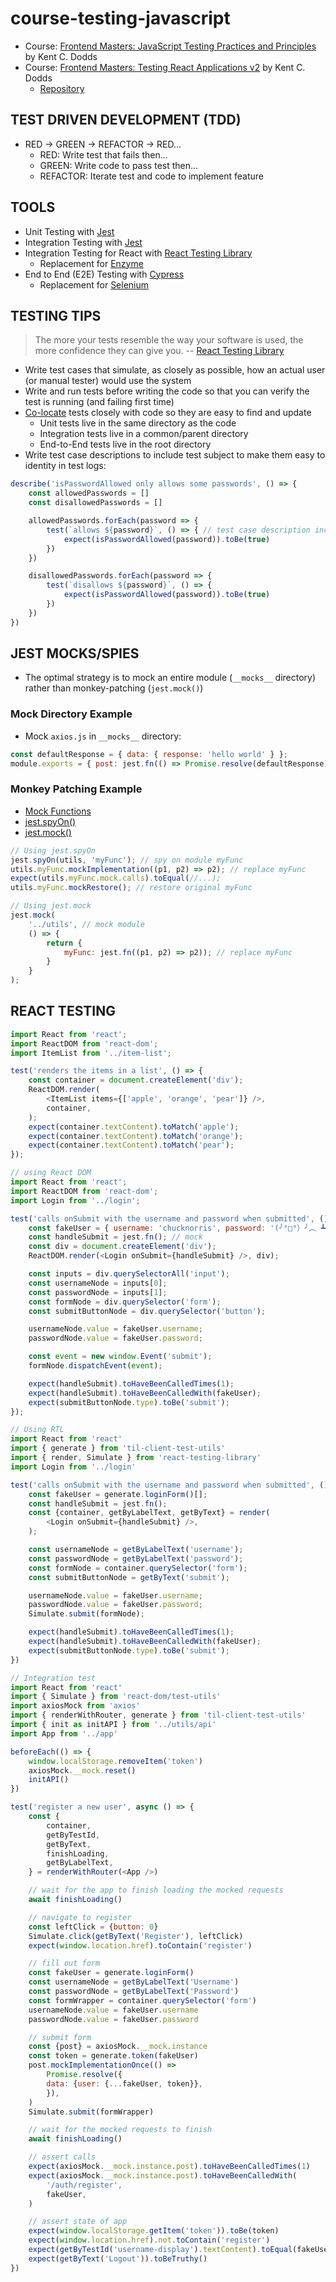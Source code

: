 # course-testing-javascript
* Course: [Frontend Masters: JavaScript Testing Practices and Principles](https://frontendmasters.com/courses/testing-practices-principle) by Kent C. Dodds
* Course: [Frontend Masters: Testing React Applications v2](https://frontendmasters.com/courses/testing-react) by Kent C. Dodds
  * [Repository](https://github.com/kentcdodds/testing-workshop)

## TEST DRIVEN DEVELOPMENT (TDD)
* RED -> GREEN -> REFACTOR -> RED...
    * RED: Write test that fails then...
    * GREEN: Write code to pass test then...
    * REFACTOR: Iterate test and code to implement feature

## TOOLS
* Unit Testing with [Jest](https://jestjs.io)
* Integration Testing with [Jest](https://jestjs.io)
* Integration Testing for React with [React Testing Library](https://testing-library.com/react)
    * Replacement for [Enzyme](https://enzymejs.github.io/enzyme)
* End to End (E2E) Testing with [Cypress](https://www.cypress.io)
    * Replacement for [Selenium](https://www.selenium.dev)

## TESTING TIPS
> The more your tests resemble the way your software is used, the more confidence they can give you. -- [React Testing Library](https://testing-library.com)
* Write test cases that simulate, as closely as possible, how an actual user (or manual tester) would use the system
* Write and run tests before writing the code so that you can verify the test is running (and failing first time)
* [Co-locate](https://kentcdodds.com/blog/colocation) tests closely with code so they are easy to find and update
    * Unit tests live in the same directory as the code
    * Integration tests live in a common/parent directory
    * End-to-End tests live in the root directory
* Write test case descriptions to include test subject to make them easy to identity in test logs:

```javascript
describe('isPasswordAllowed only allows some passwords', () => {
    const allowedPasswords = []
    const disallowedPasswords = []

    allowedPasswords.forEach(password => {
        test(`allows ${password}`, () => { // test case description includes test subject (password)
            expect(isPasswordAllowed(password)).toBe(true)
        })
    })

    disallowedPasswords.forEach(password => {
        test(`disallows ${password}`, () => {
            expect(isPasswordAllowed(password)).toBe(true)
        })
    })
})
```

## JEST MOCKS/SPIES
* The optimal strategy is to mock an entire module (`__mocks__` directory) rather than monkey-patching (`jest.mock()`)

### Mock Directory Example
* Mock `axios.js` in `__mocks__` directory:

```javascript
const defaultResponse = { data: { response: 'hello world' } };
module.exports = { post: jest.fn(() => Promise.resolve(defaultResponse)) };
```

### Monkey Patching Example
* [Mock Functions](https://jestjs.io/docs/en/mock-function-api)
* [jest.spyOn()](https://jestjs.io/docs/en/jest-object#jestspyonobject-methodname)
* [jest.mock()](https://jestjs.io/docs/en/jest-object#jestmockmodulename-factory-options)

```javascript
// Using jest.spyOn
jest.spyOn(utils, 'myFunc'); // spy on module myFunc
utils.myFunc.mockImplementation((p1, p2) => p2); // replace myFunc
expect(utils.myFunc.mock.calls).toEqual(//...);
utils.myFunc.mockRestore(); // restore original myFunc
```

```javascript
// Using jest.mock
jest.mock(
    '../utils', // mock module
    () => {
        return {
            myFunc: jest.fn((p1, p2) => p2)); // replace myFunc
        }
    }
);
```

## REACT TESTING
```javascript
import React from 'react';
import ReactDOM from 'react-dom';
import ItemList from '../item-list';

test('renders the items in a list', () => {
    const container = document.createElement('div');
    ReactDOM.render(
        <ItemList items={['apple', 'orange', 'pear']} />,
        container,
    );
    expect(container.textContent).toMatch('apple');
    expect(container.textContent).toMatch('orange');
    expect(container.textContent).toMatch('pear');
});
```

```javascript
// using React DOM
import React from 'react';
import ReactDOM from 'react-dom';
import Login from '../login';

test('calls onSubmit with the username and password when submitted', () => {
    const fakeUser = { username: 'chucknorris', password: '(╯°□°）╯︵ ┻━┻' }
    const handleSubmit = jest.fn(); // mock
    const div = document.createElement('div');
    ReactDOM.render(<Login onSubmit={handleSubmit} />, div);

    const inputs = div.querySelectorAll('input');
    const usernameNode = inputs[0];
    const passwordNode = inputs[1];
    const formNode = div.querySelector('form');
    const submitButtonNode = div.querySelector('button');

    usernameNode.value = fakeUser.username;
    passwordNode.value = fakeUser.password;

    const event = new window.Event('submit');
    formNode.dispatchEvent(event);

    expect(handleSubmit).toHaveBeenCalledTimes(1);
    expect(handleSubmit).toHaveBeenCalledWith(fakeUser);
    expect(submitButtonNode.type).toBe('submit');
});
```

```javascript
// Using RTL
import React from 'react'
import { generate } from 'til-client-test-utils'
import { render, Simulate } from 'react-testing-library'
import Login from '../login'

test('calls onSubmit with the username and password when submitted', () => {
    const fakeUser = generate.loginForm()[];
    const handleSubmit = jest.fn();
    const {container, getByLabelText, getByText} = render(
        <Login onSubmit={handleSubmit} />,
    );

    const usernameNode = getByLabelText('username');
    const passwordNode = getByLabelText('password');
    const formNode = container.querySelector('form');
    const submitButtonNode = getByText('submit');

    usernameNode.value = fakeUser.username;
    passwordNode.value = fakeUser.password;
    Simulate.submit(formNode);

    expect(handleSubmit).toHaveBeenCalledTimes(1);
    expect(handleSubmit).toHaveBeenCalledWith(fakeUser);
    expect(submitButtonNode.type).toBe('submit');
})
```

```javascript
// Integration test
import React from 'react'
import { Simulate } from 'react-dom/test-utils'
import axiosMock from 'axios'
import { renderWithRouter, generate } from 'til-client-test-utils'
import { init as initAPI } from '../utils/api'
import App from '../app'

beforeEach(() => {
    window.localStorage.removeItem('token')
    axiosMock.__mock.reset()
    initAPI()
})

test('register a new user', async () => {
    const {
        container,
        getByTestId,
        getByText,
        finishLoading,
        getByLabelText,
    } = renderWithRouter(<App />)

    // wait for the app to finish loading the mocked requests
    await finishLoading()

    // navigate to register
    const leftClick = {button: 0}
    Simulate.click(getByText('Register'), leftClick)
    expect(window.location.href).toContain('register')

    // fill out form
    const fakeUser = generate.loginForm()
    const usernameNode = getByLabelText('Username')
    const passwordNode = getByLabelText('Password')
    const formWrapper = container.querySelector('form')
    usernameNode.value = fakeUser.username
    passwordNode.value = fakeUser.password

    // submit form
    const {post} = axiosMock.__mock.instance
    const token = generate.token(fakeUser)
    post.mockImplementationOnce(() =>
        Promise.resolve({
        data: {user: {...fakeUser, token}},
        }),
    )
    Simulate.submit(formWrapper)

    // wait for the mocked requests to finish
    await finishLoading()

    // assert calls
    expect(axiosMock.__mock.instance.post).toHaveBeenCalledTimes(1)
    expect(axiosMock.__mock.instance.post).toHaveBeenCalledWith(
        '/auth/register',
        fakeUser,
    )

    // assert state of app
    expect(window.localStorage.getItem('token')).toBe(token)
    expect(window.location.href).not.toContain('register')
    expect(getByTestId('username-display').textContent).toEqual(fakeUser.username)
    expect(getByText('Logout')).toBeTruthy()
})
